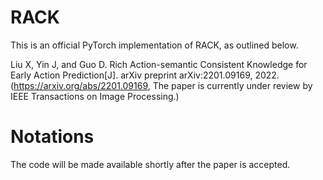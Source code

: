 # RACK
This is an official PyTorch implementation of RACK, as outlined below.

Liu X, Yin J, and Guo D. Rich Action-semantic Consistent Knowledge for Early Action Prediction[J]. arXiv preprint arXiv:2201.09169, 2022. 
(https://arxiv.org/abs/2201.09169, The paper is currently under review by IEEE Transactions on Image Processing.)
# Notations
The code will be made available shortly after the paper is accepted.

